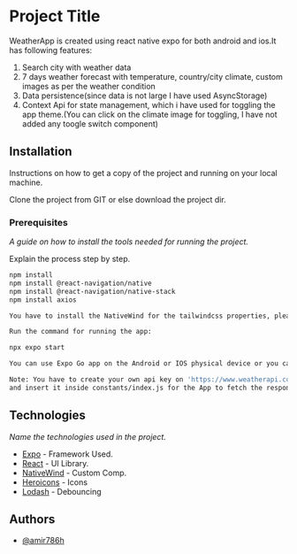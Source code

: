 # Project Title

WeatherApp is created using react native expo for both android and ios.It has following features:
1. Search city with weather data
2. 7 days weather forecast with temperature, country/city climate, custom images as per the weather condition
3. Data persistence(since data is not large I have used AsyncStorage)
4. Context Api for state management, which i have used for toggling the app theme.(You can click on the climate image for toggling, I have not added any toogle switch component)

## Installation

Instructions on how to get a copy of the project and running on your local machine.

Clone the project from GIT or else download the 
project dir.

### Prerequisites

_A guide on how to install the tools needed for running the project._

Explain the process step by step.

```bash
npm install 
npm install @react-navigation/native
npm install @react-navigation/native-stack
npm install axios

You have to install the NativeWind for the tailwindcss properties, please follow the NativeWind documentation for the setup

Run the command for running the app:

npx expo start

You can use Expo Go app on the Android or IOS physical device or you can run the app on the emulator/simulator

Note: You have to create your own api key on 'https://www.weatherapi.com/'
and insert it inside constants/index.js for the App to fetch the response

```

## Technologies

_Name the technologies used in the project._ 
* [Expo](https://docs.expo.dev/) - Framework Used.
* [React](https://reactjs.org/) - UI Library.
* [NativeWind](https://www.nativewind.dev/docs/getting-started/installation) - Custom Comp.
* [Heroicons](https://heroicons.com/) - Icons
* [Lodash](https://lodash.com/) - Debouncing





## Authors

- [@amir786h](https://www.github.com/amir786h)

